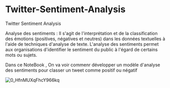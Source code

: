 # Twitter-Sentiment-Analysis
Twitter Sentiment Analysis

Analyse des sentiments :
Il s'agit de l'interprétation et de la classification des émotions (positives, négatives et neutres) dans les données textuelles à l'aide de techniques d'analyse de texte. L'analyse des sentiments permet aux organisations d'identifier le sentiment du public à l'égard de certains mots ou sujets.

Dans ce NoteBook , On va voir commenr développer un modèle d'analyse des sentiments pour classer un tweet comme positif ou négatif


![0_HfnMUXqFhcY966kq](https://github.com/user-attachments/assets/ecf36a49-92dd-4878-90aa-6d99f58c18ca)
